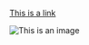 [This is a link](https://home.iscu.ac.kr/wlms/images/common/logo_prof.png)


![This is an image](https://home.iscu.ac.kr/wlms/images/common/logo_prof.png)
